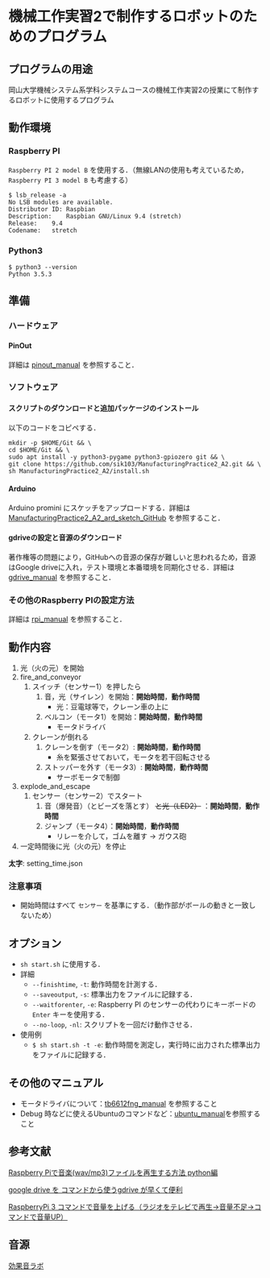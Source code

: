 # 機械工作実習2で制作するロボットのためのプログラム

## プログラムの用途
岡山大学機械システム系学科システムコースの機械工作実習2の授業にて制作するロボットに使用するプログラム

## 動作環境
### Raspberry PI
`Raspberry PI 2 model B` を使用する．（無線LANの使用も考えているため，`Raspberry PI 3 model B` も考慮する）

```shell-session:raspbian_version
$ lsb_release -a
No LSB modules are available.
Distributor ID:	Raspbian
Description:	Raspbian GNU/Linux 9.4 (stretch)
Release:	9.4
Codename:	stretch
```
### Python3
```shell-session:pytnon3_version
$ python3 --version
Python 3.5.3
```
## 準備
### ハードウェア
#### PinOut
詳細は [pinout_manual](manuals/pinout_manual.md) を参照すること．

### ソフトウェア
#### スクリプトのダウンロードと追加パッケージのインストール
以下のコードをコピペする．

```bash:install_mp2_a2
mkdir -p $HOME/Git && \
cd $HOME/Git && \
sudo apt install -y python3-pygame python3-gpiozero git && \
git clone https://github.com/sik103/ManufacturingPractice2_A2.git && \
sh ManufacturingPractice2_A2/install.sh
```

#### Arduino
Arduino promini にスケッチをアップロードする．詳細は [ManufacturingPractice2_A2_ard_sketch_GitHub](https://github.com/sik103/ManufacturingPractice2_A2_ard_sketch) を参照すること．

#### gdriveの設定と音源のダウンロード
著作権等の問題により，GitHubへの音源の保存が難しいと思われるため，音源はGoogle driveに入れ，テスト環境と本番環境を同期化させる．詳細は [gdrive_manual](manuals/gdrive_manual.md) を参照すること．

### その他のRaspberry PIの設定方法
詳細は [rpi_manual](manuals/rpi_manual.md) を参照すること．

## 動作内容
1. 光（火の元）を開始
1. fire_and_conveyor
    1. スイッチ（センサー1）を押したら
        1. 音，光（サイレン）を開始：**開始時間**，**動作時間**
            - 光：豆電球等で，クレーン車の上に
        1. ベルコン（モータ1）を開始：**開始時間**，**動作時間**
            - モータドライバ
    1. クレーンが倒れる
        1. クレーンを倒す（モータ2）: **開始時間**，**動作時間**
            - 糸を緊張させておいて，モータを若干回転させる
        1. ストッパーを外す（モータ3）: **開始時間**，**動作時間**
            - サーボモータで制御
1. explode_and_escape
    1. センサー（センサー2）でスタート
        1. 音（爆発音）（とビーズを落とす） ~~と光（LED2）~~ ：**開始時間**，**動作時間**
        1. ジャンプ（モータ4）：**開始時間**，**動作時間**
            - リレーを介して，ゴムを離す -> ガウス砲
1. 一定時間後に光（火の元）を停止

**太字**: setting_time.json

### 注意事項
- 開始時間はすべて `センサー` を基準にする．（動作部がボールの動きと一致しないため）

## オプション
- `sh start.sh` に使用する．
- 詳細
    - `--finishtime`, `-t`: 動作時間を計測する．
    - `--saveoutput`, `-s`: 標準出力をファイルに記録する．
    - `--waitforenter`, `-e`: Raspberry PI のセンサーの代わりにキーボードの `Enter` キーを使用する．
    - `--no-loop`, `-nl`: スクリプトを一回だけ動作させる．
- 使用例
    - `$ sh start.sh -t -e`: 動作時間を測定し，実行時に出力された標準出力をファイルに記録する．

## その他のマニュアル
- モータドライバについて：[tb6612fng_manual](manuals/tb6612fng_manual.md) を参照すること
- Debug 時などに使えるUbuntuのコマンドなど：[ubuntu_manual](manuals/ubuntu_manual.md)を参照すること

## 参考文献
[Raspberry Piで音楽(wav/mp3)ファイルを再生する方法 python編](https://qiita.com/Nyanpy/items/cb4ea8dc4dc01fe56918)

[google drive を コマンドから使うgdrive が早くて便利](http://takuya-1st.hatenablog.jp/entry/2016/07/06/034412)

[RaspberryPi 3 コマンドで音量を上げる（ラジオをテレビで再生→音量不足→コマンドで音量UP）](http://min117.hatenablog.com/entry/2017/06/22/212425)

## 音源
[効果音ラボ](https://soundeffect-lab.info/)
